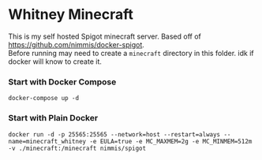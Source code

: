 # Whitney Minecraft

This is my self hosted Spigot minecraft server. Based off of https://github.com/nimmis/docker-spigot. 
</br>
Before running may need to create a `minecraft` directory in this folder. idk if docker will know to create it.

### Start with Docker Compose

`docker-compose up -d`

### Start with Plain Docker

`docker run -d -p 25565:25565 --network=host --restart=always --name=minecraft_whitney -e EULA=true -e MC_MAXMEM=2g -e MC_MINMEM=512m -v ./minecraft:/minecraft nimmis/spigot`

